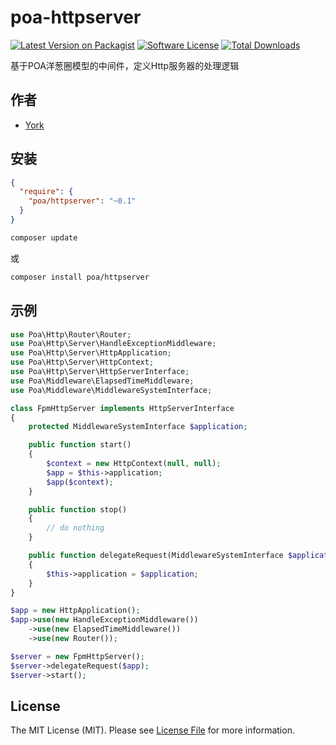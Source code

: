 # poa-httpserver

[![Latest Version on Packagist][ico-version]][link-packagist]
[![Software License][ico-license]](LICENSE)
[![Total Downloads][ico-downloads]][link-downloads]

基于POA洋葱圈模型的中间件，定义Http服务器的处理逻辑

## 作者

- [York](https://github.com/york8)

## 安装

```json
{
  "require": {
    "poa/httpserver": "~0.1"
  }
}
```

```bash
composer update
```

或

```bash
composer install poa/httpserver
```

## 示例

```php
use Poa\Http\Router\Router;
use Poa\Http\Server\HandleExceptionMiddleware;
use Poa\Http\Server\HttpApplication;
use Poa\Http\Server\HttpContext;
use Poa\Http\Server\HttpServerInterface;
use Poa\Middleware\ElapsedTimeMiddleware;
use Poa\Middleware\MiddlewareSystemInterface;

class FpmHttpServer implements HttpServerInterface
{
    protected MiddlewareSystemInterface $application;

    public function start()
    {
        $context = new HttpContext(null, null);
        $app = $this->application;
        $app($context);
    }

    public function stop()
    {
        // do nothing
    }

    public function delegateRequest(MiddlewareSystemInterface $application)
    {
        $this->application = $application;
    }
}

$app = new HttpApplication();
$app->use(new HandleExceptionMiddleware())
    ->use(new ElapsedTimeMiddleware())
    ->use(new Router());

$server = new FpmHttpServer();
$server->delegateRequest($app);
$server->start();

```

## License

The MIT License (MIT). Please see [License File](LICENSE) for more information.

[ico-version]: https://img.shields.io/packagist/v/poa/httpserver.svg?style=flat-square

[ico-license]: https://img.shields.io/badge/license-MIT-brightgreen.svg?style=flat-square

[ico-downloads]: https://img.shields.io/packagist/dt/poa/httpserver.svg?style=flat-square

[link-packagist]: https://packagist.org/packages/poa/httpserver

[link-downloads]: https://packagist.org/packages/poa/httpserver
